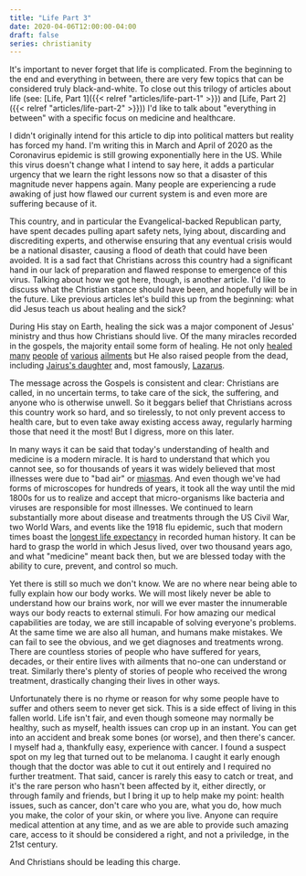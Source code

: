 ```yaml
---
title: "Life Part 3"
date: 2020-04-06T12:00:00-04:00
draft: false
series: christianity
---
```


It's important to never forget that life is complicated. From the beginning to the end and everything in between, there are very few topics that can be considered truly black-and-white. To close out this trilogy of articles about life (see: [Life, Part 1]({{< relref "articles/life-part-1" >}}) and [Life, Part 2]({{< relref "articles/life-part-2" >}})) I'd like to talk about "everything in between" with a specific focus on medicine and healthcare.

I didn't originally intend for this article to dip into political matters but reality has forced my hand. I'm writing this in March and April of 2020 as the Coronavirus epidemic is still growing exponentially here in the US. While this virus doesn't change what I intend to say here, it adds a particular urgency that we learn the right lessons now so that a disaster of this magnitude never happens again. Many people are experiencing a rude awaking of just how flawed our current system is and even more are suffering because of it.

This country, and in particular the Evangelical-backed Republican party, have spent decades pulling apart safety nets, lying about, discarding and discrediting experts, and otherwise ensuring that any eventual crisis would be a national disaster, causing a flood of death that could have been avoided. It is a sad fact that Christians across this country had a significant hand in our lack of preparation and flawed response to emergence of this virus. Talking about how we got here, though, is another article. I'd like to discuss what the Christian stance should have been, and hopefully will be in the future. Like previous articles let's build this up from the beginning: what did Jesus teach us about healing and the sick?

During His stay on Earth, healing the sick was a major component of Jesus' ministry and thus how Christians should live. Of the many miracles recorded in the gospels, the majority entail some form of healing. He not only [healed](https://www.biblegateway.com/passage/?search=John+4.43-54&version=NIV) [many](https://www.biblegateway.com/passage/?search=Matthew+8%3A16-17&version=NIV) [people](https://www.biblegateway.com/passage/?search=Mark+1.40-45&version=NIV) [of](https://www.biblegateway.com/passage/?search=Matthew+9.1-8&version=NIV) [various](https://www.biblegateway.com/passage/?search=Luke+8.42-48&version=NIV) [ailments](https://www.biblegateway.com/passage/?search=Luke+7.1-10&version=NIV) but He also raised people from the dead, including [Jairus's daughter](https://www.biblegateway.com/passage/?search=Luke+8.40-56&version=NIV) and, most famously, [Lazarus](https://www.biblegateway.com/passage/?search=John+11&version=NIV).

The message across the Gospels is consistent and clear: Christians are called, in no uncertain terms, to take care of the sick, the suffering, and anyone who is otherwise unwell. So it beggars belief that Christians across this country work so hard, and so tirelessly, to not only prevent access to health care, but to even take away existing access away, regularly harming those that need it the most! But I digress, more on this later.

In many ways it can be said that today's understanding of health and medicine is a modern miracle. It is hard to understand that which you cannot see, so for thousands of years it was widely believed that most illnesses were due to "bad air" or [miasmas](https://en.wikipedia.org/wiki/Miasma_theory). And even though we've had forms of microscopes for hundreds of years, it took all the way until the mid 1800s for us to realize and accept that micro-organisms like bacteria and viruses are responsible for most illnesses. We continued to learn substantially more about disease and treatments through the US Civil War, two World Wars, and events like the 1918 flu epidemic, such that modern times boast the [longest life expectancy](https://ourworldindata.org/life-expectancy) in recorded human history. It can be hard to grasp the world in which Jesus lived, over two thousand years ago, and what "medicine" meant back then, but we are blessed today with the ability to cure, prevent, and control so much.

Yet there is still so much we don't know. We are no where near being able to fully explain how our body works. We will most likely never be able to understand how our brains work, nor will we ever master the innumerable ways our body reacts to external stimuli. For how amazing our medical capabilities are today, we are still incapable of solving everyone's problems. At the same time we are also all human, and humans make mistakes. We can fail to see the obvious, and we get diagnoses and treatments wrong. There are countless stories of people who have suffered for years, decades, or their entire lives with ailments that no-one can understand or treat. Similarly there's plenty of stories of people who received the wrong treatment, drastically changing their lives in other ways.

Unfortunately there is no rhyme or reason for why some people have to suffer and others seem to never get sick. This is a side effect of living in this fallen world. Life isn't fair, and even though someone may normally be healthy, such as myself, health issues can crop up in an instant. You can get into an accident and break some bones (or worse), and then there's cancer. I myself had a, thankfully easy, experience with cancer. I found a suspect spot on my leg that turned out to be melanoma. I caught it early enough though that the doctor was able to cut it out entirely and I required no further treatment. That said, cancer is rarely this easy to catch or treat, and it's the rare person who hasn't been affected by it, either directly, or through family and friends, but I bring it up to help make my point: health issues, such as cancer, don't care who you are, what you do, how much you make, the color of your skin, or where you live. Anyone can require medical attention at any time, and as we are able to provide such amazing care, access to it should be considered a right, and not a priviledge, in the 21st century.

And Christians should be leading this charge.
